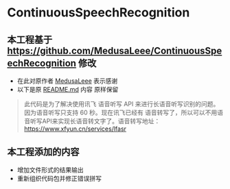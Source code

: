 # ContinuousSpeechRecognition

## 本工程基于 https://github.com/MedusaLeee/ContinuousSpeechRecognition 修改 
- 在此对原作者 [MedusaLeee](https://github.com/MedusaLeee) 表示感谢
- 以下是原 [README.md](https://github.com/MedusaLeee/ContinuousSpeechRecognition/blob/master/README.md) 内容 原样保留
> 此代码是为了解决使用讯飞 语音听写 API 来进行长语音听写识别的问题。因为语音听写只支持 60 秒。现在讯飞已经有 语音转写了，所以可以不用语音听写API来实现长语音转文字了。语音转写地址：https://www.xfyun.cn/services/lfasr

## 本工程添加的内容
- 增加文件形式的结果输出
- 重新组织代码包并修正错误拼写
